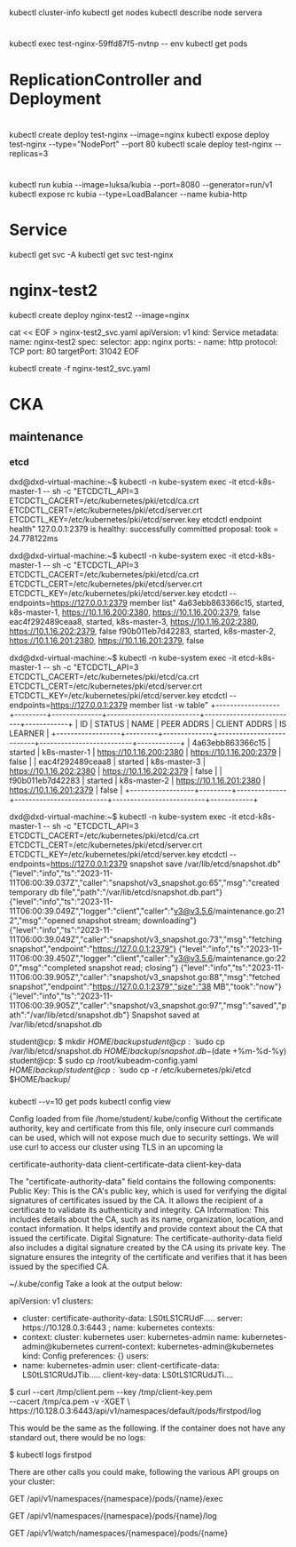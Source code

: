 #

#
kubectl cluster-info
kubectl get nodes
kubectl describe node servera

#
kubectl exec test-nginx-59ffd87f5-nvtnp -- env
kubectl get pods

# ReplicationController and Deployment
#
kubectl create deploy test-nginx --image=nginx
kubectl expose deploy test-nginx --type="NodePort" --port 80
kubectl scale deploy test-nginx --replicas=3

# 
kubectl run kubia --image=luksa/kubia --port=8080 --generator=run/v1
kubectl expose rc kubia --type=LoadBalancer --name kubia-http

# Service
kubectl get svc -A
kubectl get svc test-nginx

# nginx-test2
kubectl create deploy nginx-test2 --image=nginx 

cat << EOF > nginx-test2_svc.yaml
apiVersion: v1
kind: Service
metadata:
  name: nginx-test2
spec:
  selector:
    app: nginx
  ports:
    - name: http
      protocol: TCP
      port: 80
      targetPort: 31042
EOF

kubectl create -f nginx-test2_svc.yaml

# CKA

## maintenance

### etcd

dxd@dxd-virtual-machine:~$ kubectl -n kube-system exec -it etcd-k8s-master-1 -- sh -c "ETCDCTL_API=3 ETCDCTL_CACERT=/etc/kubernetes/pki/etcd/ca.crt ETCDCTL_CERT=/etc/kubernetes/pki/etcd/server.crt ETCDCTL_KEY=/etc/kubernetes/pki/etcd/server.key etcdctl endpoint health"
127.0.0.1:2379 is healthy: successfully committed proposal: took = 24.778122ms

dxd@dxd-virtual-machine:~$   kubectl -n kube-system exec -it etcd-k8s-master-1 -- sh -c "ETCDCTL_API=3 ETCDCTL_CACERT=/etc/kubernetes/pki/etcd/ca.crt ETCDCTL_CERT=/etc/kubernetes/pki/etcd/server.crt ETCDCTL_KEY=/etc/kubernetes/pki/etcd/server.key etcdctl --endpoints=https://127.0.0.1:2379 member list"
4a63ebb863366c15, started, k8s-master-1, https://10.1.16.200:2380, https://10.1.16.200:2379, false
eac4f292489ceaa8, started, k8s-master-3, https://10.1.16.202:2380, https://10.1.16.202:2379, false
f90b011eb7d42283, started, k8s-master-2, https://10.1.16.201:2380, https://10.1.16.201:2379, false

dxd@dxd-virtual-machine:~$   kubectl -n kube-system exec -it etcd-k8s-master-1 -- sh -c "ETCDCTL_API=3 ETCDCTL_CACERT=/etc/kubernetes/pki/etcd/ca.crt ETCDCTL_CERT=/etc/kubernetes/pki/etcd/server.crt ETCDCTL_KEY=/etc/kubernetes/pki/etcd/server.key etcdctl --endpoints=https://127.0.0.1:2379 member list -w table"
+------------------+---------+--------------+--------------------------+--------------------------+------------+
|        ID        | STATUS  |     NAME     |        PEER ADDRS        |       CLIENT ADDRS       | IS LEARNER |
+------------------+---------+--------------+--------------------------+--------------------------+------------+
| 4a63ebb863366c15 | started | k8s-master-1 | https://10.1.16.200:2380 | https://10.1.16.200:2379 |      false |
| eac4f292489ceaa8 | started | k8s-master-3 | https://10.1.16.202:2380 | https://10.1.16.202:2379 |      false |
| f90b011eb7d42283 | started | k8s-master-2 | https://10.1.16.201:2380 | https://10.1.16.201:2379 |      false |
+------------------+---------+--------------+--------------------------+--------------------------+------------+

dxd@dxd-virtual-machine:~$   kubectl -n kube-system exec -it etcd-k8s-master-1 -- sh -c "ETCDCTL_API=3 ETCDCTL_CACERT=/etc/kubernetes/pki/etcd/ca.crt ETCDCTL_CERT=/etc/kubernetes/pki/etcd/server.crt ETCDCTL_KEY=/etc/kubernetes/pki/etcd/server.key etcdctl --endpoints=https://127.0.0.1:2379 snapshot save /var/lib/etcd/snapshot.db"
{"level":"info","ts":"2023-11-11T06:00:39.037Z","caller":"snapshot/v3_snapshot.go:65","msg":"created temporary db file","path":"/var/lib/etcd/snapshot.db.part"}
{"level":"info","ts":"2023-11-11T06:00:39.049Z","logger":"client","caller":"v3@v3.5.6/maintenance.go:212","msg":"opened snapshot stream; downloading"}
{"level":"info","ts":"2023-11-11T06:00:39.049Z","caller":"snapshot/v3_snapshot.go:73","msg":"fetching snapshot","endpoint":"https://127.0.0.1:2379"}
{"level":"info","ts":"2023-11-11T06:00:39.450Z","logger":"client","caller":"v3@v3.5.6/maintenance.go:220","msg":"completed snapshot read; closing"}
{"level":"info","ts":"2023-11-11T06:00:39.905Z","caller":"snapshot/v3_snapshot.go:88","msg":"fetched snapshot","endpoint":"https://127.0.0.1:2379","size":"38 MB","took":"now"}
{"level":"info","ts":"2023-11-11T06:00:39.905Z","caller":"snapshot/v3_snapshot.go:97","msg":"saved","path":"/var/lib/etcd/snapshot.db"}
Snapshot saved at /var/lib/etcd/snapshot.db

student@cp: ̃$ mkdir $HOME/backup
student@cp: ̃$ sudo cp /var/lib/etcd/snapshot.db $HOME/backup/snapshot.db-$(date +%m-%d-%y)
student@cp: ̃$ sudo cp /root/kubeadm-config.yaml $HOME/backup/
student@cp: ̃$ sudo cp -r /etc/kubernetes/pki/etcd $HOME/backup/

### 

kubectl --v=10 get pods
kubectl config view 

Config loaded from file /home/student/.kube/config 
Without the certificate authority, key and certificate from this file, only insecure curl commands can be used, which will not expose much due to security settings. We will use curl to access our cluster using TLS in an upcoming la

certificate-authority-data
client-certificate-data
client-key-data

The "certificate-authority-data" field contains the following components:
  Public Key: This is the CA's public key, which is used for verifying the digital signatures of certificates issued by the CA. It allows the recipient of a certificate to validate its authenticity and integrity.
  CA Information: This includes details about the CA, such as its name, organization, location, and contact information. It helps identify and provide context about the CA that issued the certificate.
  Digital Signature: The certificate-authority-data field also includes a digital signature created by the CA using its private key. The signature ensures the integrity of the certificate and verifies that it has been issued by the specified CA.

~/.kube/config
Take a look at the output below:

  apiVersion: v1
  clusters:
  - cluster:
      certificate-authority-data: LS0tLS1CRUdF.....
      server: ht‌tps://10.128.0.3:6443 ;
      name: kubernetes
  contexts:
  - context:
      cluster: kubernetes
      user: kubernetes-admin
    name: kubernetes-admin@kubernetes
  current-context: kubernetes-admin@kubernetes
  kind: Config
  preferences: {}
  users:
  - name: kubernetes-admin
    user:
      client-certificate-data: LS0tLS1CRUdJTib.....
      client-key-data: LS0tLS1CRUdJTi....


$ curl --cert /tmp/client.pem --key /tmp/client-key.pem \
--cacert /tmp/ca.pem -v -XGET \ 
 ht‌tps://10.128.0.3:6443/api/v1/namespaces/default/pods/firstpod/log

This would be the same as the following. If the container does not have any standard out, there would be no logs:

$ kubectl logs firstpod

There are other calls you could make, following the various API groups on your cluster: 

  GET /api/v1/namespaces/{namespace}/pods/{name}/exec

  GET /api/v1/namespaces/{namespace}/pods/{name}/log

  GET /api/v1/watch/namespaces/{namespace}/pods/{name}